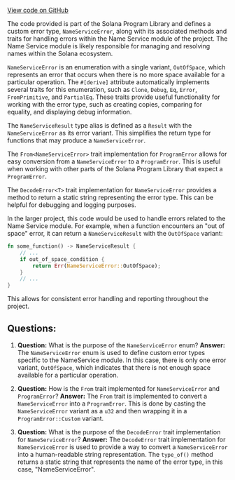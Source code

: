 [View code on GitHub](https://github.com/solana-labs/solana-program-library/name-service/program/src/error.rs)

The code provided is part of the Solana Program Library and defines a custom error type, `NameServiceError`, along with its associated methods and traits for handling errors within the Name Service module of the project. The Name Service module is likely responsible for managing and resolving names within the Solana ecosystem.

`NameServiceError` is an enumeration with a single variant, `OutOfSpace`, which represents an error that occurs when there is no more space available for a particular operation. The `#[derive]` attribute automatically implements several traits for this enumeration, such as `Clone`, `Debug`, `Eq`, `Error`, `FromPrimitive`, and `PartialEq`. These traits provide useful functionality for working with the error type, such as creating copies, comparing for equality, and displaying debug information.

The `NameServiceResult` type alias is defined as a `Result` with the `NameServiceError` as its error variant. This simplifies the return type for functions that may produce a `NameServiceError`.

The `From<NameServiceError>` trait implementation for `ProgramError` allows for easy conversion from a `NameServiceError` to a `ProgramError`. This is useful when working with other parts of the Solana Program Library that expect a `ProgramError`.

The `DecodeError<T>` trait implementation for `NameServiceError` provides a method to return a static string representing the error type. This can be helpful for debugging and logging purposes.

In the larger project, this code would be used to handle errors related to the Name Service module. For example, when a function encounters an "out of space" error, it can return a `NameServiceResult` with the `OutOfSpace` variant:

```rust
fn some_function() -> NameServiceResult {
    // ...
    if out_of_space_condition {
        return Err(NameServiceError::OutOfSpace);
    }
    // ...
}
```

This allows for consistent error handling and reporting throughout the project.
## Questions: 
 1. **Question:** What is the purpose of the `NameServiceError` enum?
   **Answer:** The `NameServiceError` enum is used to define custom error types specific to the NameService module. In this case, there is only one error variant, `OutOfSpace`, which indicates that there is not enough space available for a particular operation.

2. **Question:** How is the `From` trait implemented for `NameServiceError` and `ProgramError`?
   **Answer:** The `From` trait is implemented to convert a `NameServiceError` into a `ProgramError`. This is done by casting the `NameServiceError` variant as a `u32` and then wrapping it in a `ProgramError::Custom` variant.

3. **Question:** What is the purpose of the `DecodeError` trait implementation for `NameServiceError`?
   **Answer:** The `DecodeError` trait implementation for `NameServiceError` is used to provide a way to convert a `NameServiceError` into a human-readable string representation. The `type_of()` method returns a static string that represents the name of the error type, in this case, "NameServiceError".